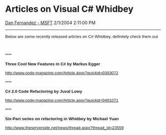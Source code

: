 <div id="page">

# Articles on Visual C\# Whidbey

[Dan Fernandez -
MSFT](https://social.msdn.microsoft.com/profile/Dan%20Fernandez%20-%20MSFT)
2/1/2004 2:11:00 PM

-----

<div id="content">

<span style="FONT-SIZE: 10pt; FONT-FAMILY: Arial"> </span>

<span style="FONT-SIZE: 10pt; FONT-FAMILY: Arial">Below are some
recently released articles on C\# Whidbey, definitely check them
out</span>

<span style="FONT-SIZE: 10pt; FONT-FAMILY: Arial"></span> 

<span style="FONT-SIZE: 10pt; FONT-FAMILY: Arial"> **** </span>

**<span style="FONT-SIZE: 10pt; FONT-FAMILY: Arial">Three Cool New
Features in C\# by Markus
Egger</span>**

**<span style="FONT-SIZE: 10pt; FONT-FAMILY: Arial">[<span style="FONT-WEIGHT: normal">http://www.code-magazine.com/Article.aspx?quickid=0303072</span>](http://www.code-magazine.com/Article.aspx?quickid=0303072)</span>**<span style="FONT-SIZE: 10pt; FONT-FAMILY: Arial">
</span>

<span style="FONT-SIZE: 10pt; FONT-FAMILY: Arial">****</span> 

<span style="FONT-SIZE: 10pt; FONT-FAMILY: Arial"> </span>

**<span style="FONT-SIZE: 10pt; FONT-FAMILY: Arial">C\# 2.0 Code
Refactoring by Juval
Lowy</span>**

<span style="FONT-SIZE: 10pt; FONT-FAMILY: Arial"><http://www.code-magazine.com/Article.aspx?quickid=0401071>
</span>

<span style="FONT-SIZE: 10pt; FONT-FAMILY: Arial">****</span> 

<span style="FONT-SIZE: 10pt; FONT-FAMILY: Arial">**Six-Part series on
refactoring in Whidbey by Michael
Yuan**</span>

<span style="FONT-SIZE: 10pt; FONT-FAMILY: Arial"><http://www.theserverside.net/news/thread.aspx?thread_id=23559>
</span>

**<span style="FONT-SIZE: 10pt; FONT-FAMILY: Arial"></span>** 

<span style="FONT-SIZE: 10pt; FONT-FAMILY: Arial"></span>

 

</div>

</div>
